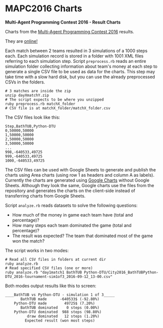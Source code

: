 # MAPC2016 Charts
**Multi-Agent Programming Contest 2016 - Result Charts**

Charts from the [Multi-Agent Programming Contest 2016](https://multiagentcontest.org/2016/) results.

They are [online!](https://maumagnaguagno.github.io/MAPC2016_Charts/)

Each match between 2 teams resulted in 3 simulations of a 1000 steps each.
Each simulation record is stored in a folder with 1001 XML files referring to each simulation step.
Script ``preprocess.rb`` reads an entire simulation folder collecting information about team's money at each step to generate a single CSV file to be used as data for the charts.
This step may take time with a slow hard disk, but you can use the already preprocessed CSVs in the folders.

```Shell
# 3 matches are inside the zip
unzip dayXmatchY.zip
# The script expects to be where you unzipped
ruby preprocess.rb matchX_folder
# CSV file is at matchX_folder/matchX_folder.csv
```

The CSV files look like this:

```
Step,BathTUB,Python-DTU
0,50000,50000
1,50000,50000
2,50000,50000
3,50000,50000
...
998,-640533,49725
999,-640533,49725
1000,-640533,49725
```

The CSV files can be used with Google Sheets to generate and publish the charts using Area charts (using row 1 as headers and column A as labels).
Currently the charts are generated using [Google Charts](https://developers.google.com/chart/interactive/docs/gallery/areachart) without Google Sheets.
Although they look the same, Google charts use the files from the repository and generates the charts on the client-side instead of transferring charts from Google Sheets.

Script ``analyze.rb`` reads datasets to solve the following questions:
- How much of the money in game each team have (total and percentage)?
- How many steps each team dominated the game (total and percentage)?
- The result was expected? The team that dominated most of the game won the match?

The script works in two modes:

```Shell
# Read all CSV files in folders at current dir
ruby analyze.rb
# Read specified CSV files (one or more)
ruby analyze.rb "day1match1 BathTUB Python-DTU/City2016_BathTUBPython-DTU_2016-tournament-sim1of3_2016-09-12_13-00.csv"
```

Both modes output results like this to screen:

```
____BathTUB vs Python-DTU - simulation 1 of 3_____
       BathTUB made      -640533$ (-92.80%)
    Python-DTU made        49725$ (7.20%)
       BathTUB dominated    0 steps (0.00%)
    Python-DTU dominated  988 steps (98.80%)
          draw dominated   12 steps (1.20%)
         Expected result (won most steps)
```